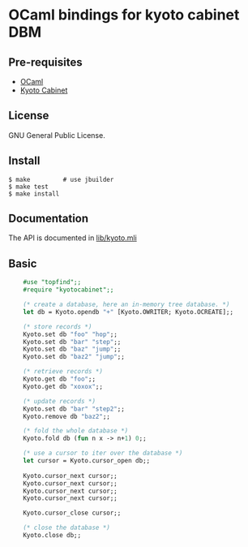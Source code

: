 OCaml bindings for kyoto cabinet DBM
====================================

Pre-requisites
--------------
* [OCaml](http://caml.inria.fr/)
* [Kyoto Cabinet](http://fallabs.com/kyotocabinet/)

License
-------
GNU General Public License.

Install
-------
    $ make         # use jbuilder
    $ make test
    $ make install

Documentation
----------
The API is documented in [lib/kyoto.mli](lib/kyoto.mli)

Basic
-----

```ocaml
    #use "topfind";;
    #require "kyotocabinet";;

    (* create a database, here an in-memory tree database. *)
    let db = Kyoto.opendb "+" [Kyoto.OWRITER; Kyoto.OCREATE];;

    (* store records *)
    Kyoto.set db "foo" "hop";;
    Kyoto.set db "bar" "step";;
    Kyoto.set db "baz" "jump";;
    Kyoto.set db "baz2" "jump";;

    (* retrieve records *)
    Kyoto.get db "foo";;
    Kyoto.get db "xoxox";;

    (* update records *)
    Kyoto.set db "bar" "step2";;
    Kyoto.remove db "baz2";;

    (* fold the whole database *)
    Kyoto.fold db (fun n x -> n+1) 0;;

    (* use a cursor to iter over the database *)
    let cursor = Kyoto.cursor_open db;;
    
    Kyoto.cursor_next cursor;;
    Kyoto.cursor_next cursor;;
    Kyoto.cursor_next cursor;;
    Kyoto.cursor_next cursor;;

    Kyoto.cursor_close cursor;;

    (* close the database *)
    Kyoto.close db;;
```

